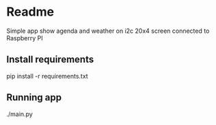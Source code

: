 # Readme
Simple app show agenda and weather on i2c 20x4 screen connected to Raspberry PI

## Install requirements
pip install -r requirements.txt

## Running app
./main.py
